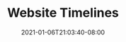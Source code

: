 ---
title: "Website Timelines"
date: 2021-01-06T21:03:40-08:00
lastmod: 2021-01-06T21:03:40-08:00
weight: ""
---